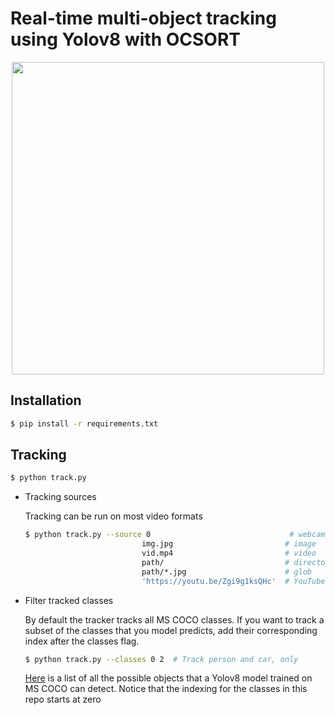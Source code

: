 # Real-time multi-object tracking using Yolov8 with OCSORT

<div align="center">
  <p>
  <img src="video/cars1_result.gif" width="500"/>
  </p>
</div>


## Installation

```bash
$ pip install -r requirements.txt
```

## Tracking

```bash
$ python track.py
```
  
- Tracking sources

  Tracking can be run on most video formats

  ```bash
  $ python track.py --source 0                               # webcam
                            img.jpg                         # image
                            vid.mp4                         # video
                            path/                           # directory
                            path/*.jpg                      # glob
                            'https://youtu.be/Zgi9g1ksQHc'  # YouTube
  ```
  
- Filter tracked classes

  By default the tracker tracks all MS COCO classes.
  If you want to track a subset of the classes that you model predicts, add their corresponding index after the classes flag.

  ```bash
  $ python track.py --classes 0 2  # Track person and car, only
  ```

  [Here](https://tech.amikelive.com/node-718/what-object-categories-labels-are-in-coco-dataset/) is a list of all the possible objects that a Yolov8 model trained on MS COCO can detect. Notice that the indexing for the classes in this repo starts at zero